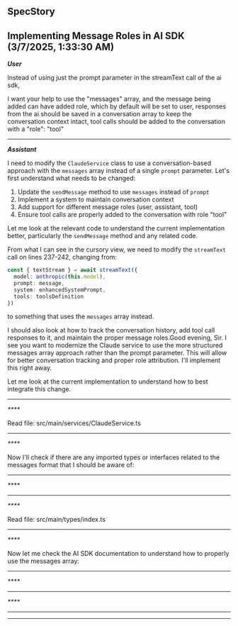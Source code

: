 ## SpecStory

## Implementing Message Roles in AI SDK (3/7/2025, 1:33:30 AM)

_**User**_

Instead of using just the prompt parameter in the streamText call of the ai sdk,

I want your help to use the "messages" array, and the message being added can have added role, which by default will be set to user, responses from the ai should be saved in a conversation array to keep the conversation context intact, tool calls should be added to the conversation with a "role": "tool"

---

_**Assistant**_

<think>I need to modify the `ClaudeService` class to use a conversation-based approach with the `messages` array instead of a single `prompt` parameter. Let's first understand what needs to be changed:

1. Update the `sendMessage` method to use `messages` instead of `prompt`
2. Implement a system to maintain conversation context
3. Add support for different message roles (user, assistant, tool)
4. Ensure tool calls are properly added to the conversation with role "tool"

Let me look at the relevant code to understand the current implementation better, particularly the `sendMessage` method and any related code.

From what I can see in the cursory view, we need to modify the `streamText` call on lines 237-242, changing from:

```typescript
const { textStream } = await streamText({
  model: anthropic(this.model),
  prompt: message,
  system: enhancedSystemPrompt,
  tools: toolsDefinition
})
```

to something that uses the `messages` array instead.

I should also look at how to track the conversation history, add tool call responses to it, and maintain the proper message roles.</think>Good evening, Sir. I see you want to modernize the Claude service to use the more structured messages array approach rather than the prompt parameter. This will allow for better conversation tracking and proper role attribution. I'll implement this right away.

Let me look at the current implementation to understand how to best integrate this change.

---

_****_

Read file: src/main/services/ClaudeService.ts

---

_****_

Now I'll check if there are any imported types or interfaces related to the messages format that I should be aware of:

---

_****_



---

_****_

Read file: src/main/types/index.ts

---

_****_

Now let me check the AI SDK documentation to understand how to properly use the messages array:

---

_****_



---

_****_



---



---

